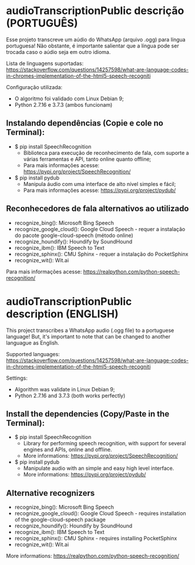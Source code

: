 # audioTranscriptionPublic descrição (PORTUGUÊS)

Esse projeto transcreve um aúdio do WhatsApp (arquivo .ogg) para língua portuguesa! Não obstante, é importante salientar que a língua pode ser trocada caso o aúdio seja em outro idioma.

Lista de linguagens suportadas: https://stackoverflow.com/questions/14257598/what-are-language-codes-in-chromes-implementation-of-the-html5-speech-recogniti

Configuração utilizada:
 - O algoritmo foi validado com Linux Debian 9;
 - Python 2.7.16 e 3.7.3 (ambos funcionam)
## Instalando dependências (Copie e cole no Terminal):

- $ pip install SpeechRecognition
    - Biblioteca para execução de reconhecimento de fala, com suporte a várias ferramentas e API, tanto online quanto offline;
    - Para mais informações acesse: https://pypi.org/project/SpeechRecognition/
- $ pip install pydub
    - Manipula áudio com uma interface de alto nível simples e fácil;
    - Para mais informações acesse: https://pypi.org/project/pydub/

## Reconhecedores de fala alternativos ao utilizado

- recognize_bing(): Microsoft Bing Speech
- recognize_google_cloud(): Google Cloud Speech - requer a instalação do pacote google-cloud-speech (método online)
- recognize_houndify(): Houndify by SoundHound
- recognize_ibm(): IBM Speech to Text
- recognize_sphinx(): CMU Sphinx - requer a instalação do PocketSphinx
- recognize_wit(): Wit.ai

Para mais informações acesse: https://realpython.com/python-speech-recognition/

# audioTranscriptionPublic description (ENGLISH)

This project transcribes a WhatsApp audio (.ogg file) to a portuguese language! But, it's important to note that can be changed to another languague as English.

Supported languages: https://stackoverflow.com/questions/14257598/what-are-language-codes-in-chromes-implementation-of-the-html5-speech-recogniti

Settings:
 - Algorithm was validate in Linux Debian 9;
 - Python 2.7.16 and 3.7.3 (both works perfectly)
## Install the dependencies (Copy/Paste in the Terminal):

- $ pip install SpeechRecognition
    - Library for performing speech recognition, with support for several engines and APIs, online and offline.
    - More informations: https://pypi.org/project/SpeechRecognition/
- $ pip install pydub
    - Manipulate audio with an simple and easy high level interface.
    - More informations: https://pypi.org/project/pydub/

## Alternative recognizers 

- recognize_bing(): Microsoft Bing Speech
- recognize_google_cloud(): Google Cloud Speech - requires installation of the google-cloud-speech package
- recognize_houndify(): Houndify by SoundHound
- recognize_ibm(): IBM Speech to Text
- recognize_sphinx(): CMU Sphinx - requires installing PocketSphinx
- recognize_wit(): Wit.ai

More informations: https://realpython.com/python-speech-recognition/
